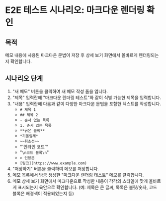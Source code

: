 # E2E 테스트 시나리오: 마크다운 렌더링 확인

## 목적

메모 내용에 사용된 마크다운 문법이 저장 후 상세 보기 화면에서 올바르게 렌더링되는지 확인합니다.

## 시나리오 단계

1. "새 메모" 버튼을 클릭하여 새 메모 작성 폼을 엽니다.
2. "제목" 입력란에 "마크다운 렌더링 테스트"와 같이 식별 가능한 제목을 입력합니다.
3. "내용" 입력란에 다음과 같이 다양한 마크다운 문법을 포함한 텍스트를 작성합니다.
   - `# 제목 1`
   - `## 제목 2`
   - `- 순서 없는 목록`
   - `1. 순서 있는 목록`
   - `**굵은 글씨**`
   - `*기울임체*`
   - `~~취소선~~`
   - "\`인라인 코드\`"
   - "```\n코드 블록\n```"
   - `> 인용문`
   - `[링크](https://www.example.com)`
4. "저장하기" 버튼을 클릭하여 메모를 저장합니다.
5. 메모 목록에서 방금 생성한 "마크다운 렌더링 테스트" 메모를 클릭합니다.
6. 메모 상세 보기 화면에서 마크다운으로 작성한 내용이 각각의 스타일에 맞게 올바르게 표시되는지 육안으로 확인합니다. (예: 제목은 큰 글씨, 목록은 불릿/숫자, 코드 블록은 배경색이 적용되었는지 등)
